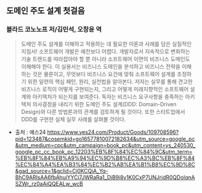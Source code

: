 ## 도메인 주도 설계 첫걸음
### 블라드 코노노프 저/김민석, 오창윤 역
> 도메인 주도 설계를 이해하고 적용하는 데 필요한 이론과 사례를 담은 실질적인 지침서!
> 소프트웨어 개발은 예전보다 어렵다. 개발자로서 지속적으로 변화하는 기술 트렌드를 따라잡아야 할 뿐 아니라 소프트웨어 이면의 비즈니스 도메인도 이해해야 한다. 이 실용서는 비즈니스 도메인을 분석하고 비즈니스 전략을 이해하는 것은 물론이고, 무엇보다 비즈니스 요건에 맞춰 소프트웨어 설계를 조정하기 위한 일련의 핵심 패턴, 원리, 실천법을 알아본다.
> 저자는 실무를 통해 견고한 비즈니스 로직이 어떻게 구현되는지, 그리고 어떻게 미래지향적인 소프트웨어 설계와 아키텍처가 되는지를 보여준다. 독자는 비즈니스 요구사항을 충족하는 아키텍처 의사결정을 내리기 위한 도메인 주도 설계(DDD: Domain-Driven Design)와 다른 방법론과의 관계를 검토하게 될 것이다. 또한 스타트업에서 DDD를 구현한 실제 실무 사례를 살펴볼 것이다.
* 출처 : 예스24 <https://www.yes24.com/Product/Goods/109708596?pid=123487&cosemkid=go16577810072182634&utm_source=google_pc&utm_medium=cpc&utm_campaign=book_pc&utm_content=ys_240530_google_pc_cc_book_pc_12203%EB%8F%84%EC%84%9C&utm_term=%EB%8F%84%EB%A9%94%EC%9D%B8%EC%A3%BC%EB%8F%84%EC%84%A4%EA%B3%84%EC%B2%AB%EA%B1%B8%EC%9D%8C&gad_source=1&gclid=Cj0KCQiA_Yq-BhC9ARIsAA6fbAhuiYYCi7JWRaRa1_DjB9i8v1K0CxP7UNJrjdR0QDolqnASZWr_rz0aAiQQEALw_wcB>
